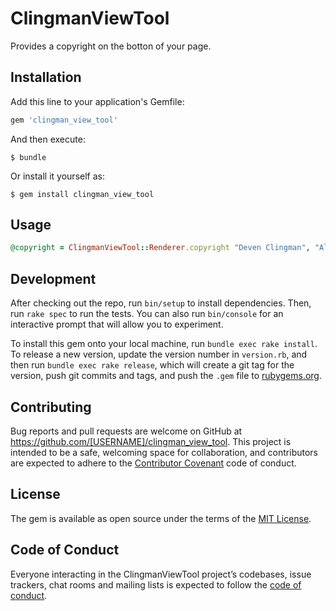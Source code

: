 # ClingmanViewTool

Provides a copyright on the botton of your page.

## Installation

Add this line to your application's Gemfile:

```ruby
gem 'clingman_view_tool'
```

And then execute:

    $ bundle

Or install it yourself as:

    $ gem install clingman_view_tool

## Usage
```ruby
@copyright = ClingmanViewTool::Renderer.copyright "Deven Clingman", "All rights reserved"
```

## Development

After checking out the repo, run `bin/setup` to install dependencies. Then, run `rake spec` to run the tests. You can also run `bin/console` for an interactive prompt that will allow you to experiment.

To install this gem onto your local machine, run `bundle exec rake install`. To release a new version, update the version number in `version.rb`, and then run `bundle exec rake release`, which will create a git tag for the version, push git commits and tags, and push the `.gem` file to [rubygems.org](https://rubygems.org).

## Contributing

Bug reports and pull requests are welcome on GitHub at https://github.com/[USERNAME]/clingman_view_tool. This project is intended to be a safe, welcoming space for collaboration, and contributors are expected to adhere to the [Contributor Covenant](http://contributor-covenant.org) code of conduct.

## License

The gem is available as open source under the terms of the [MIT License](http://opensource.org/licenses/MIT).

## Code of Conduct

Everyone interacting in the ClingmanViewTool project’s codebases, issue trackers, chat rooms and mailing lists is expected to follow the [code of conduct](https://github.com/[USERNAME]/clingman_view_tool/blob/master/CODE_OF_CONDUCT.md).
